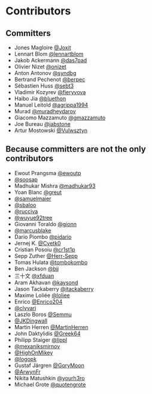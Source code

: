 # Contributors

## Committers

- Jones Magloire [@Joxit](https://github.com/Joxit)
- Lennart Blom [@lennartblom](https://github.com/lennartblom)
- Jakob Ackermann [@das7pad](https://github.com/das7pad)
- Olivier Nizet [@onizet](https://github.com/onizet)
- Anton Antonov [@syndbg](https://github.com/syndbg)
- Bertrand Pechenot [@berpec](https://github.com/berpec)
- Sébastien Huss [@sebt3](https://github.com/sebt3)
- Vladimir Kozyrev [@fieryvova](https://github.com/fieryvova)
- Haibo Jia [@bluethon](https://github.com/bluethon)
- Manuel Leitold [@agrippa1994](https://github.com/agrippa1994)
- Murad [@muradheydarov](https://github.com/muradheydarov)
- Giacomo Mazzamuto [@gmazzamuto](https://github.com/gmazzamuto)
- Joe Bureau [@jabstone](https://github.com/jabstone)
- Artur Mostowski [@Vulwsztyn](https://github.com/Vulwsztyn)

## Because committers are not the only contributors

- Ewout Prangsma [@ewoutp](https://github.com/ewoutp)
- [@soosap](https://github.com/soosap)
- Madhukar Mishra [@madhukar93](https://github.com/madhukar93)
- Yoan Blanc [@greut](https://github.com/greut)
- [@samuelmaier](https://github.com/samuelmaier)
- [@sbaloo](https://github.com/sbaloo)
- [@rucciva](https://github.com/rucciva)
- [@wuyue92tree](https://github.com/wuyue92tree)
- Giovanni Toraldo [@gionn](https://github.com/gionn)
- [@marcusblake](https://github.com/marcusblake)
- Dario Piombo [@pidario](https://github.com/pidario)
- Jernej K. [@Cvetk0](https://github.com/Cvetk0)
- Cristian Posoiu [@cr1st1p](https://github.com/cr1st1p)
- Sepp Zuther [@Herr-Sepp](https://github.com/Herr-Sepp)
- Tomas Hulata [@tombokombo](https://github.com/tombokombo)
- Ben Jackson [@bjj](https://github.com/bjj)
- 三十文 [@xfduan](https://github.com/xfduan)
- Aram Akhavan [@kaysond](https://github.com/kaysond)
- Jason Tackaberry [@jtackaberry](https://github.com/jtackaberry)
- Maxime Loliée [@loliee](https://github.com/loliee)
- Enrico [@Enrico204](https://github.com/Enrico204)
- [@clyvari](https://github.com/clyvari)
- Laszlo Boros [@Semmu](https://github.com/Semmu)
- [@JKDingwall](https://github.com/JKDingwall)
- Martin Herren [@MartinHerren](https://github.com/MartinHerren)
- John Daktylidis [@Greek64](https://github.com/Greek64)
- Philipp Staiger [@lippl](https://github.com/lippl)
- [@mexaniksmirnov](https://github.com/mexaniksmirnov)
- [@HighOnMikey](https://github.com/HighOnMikey)
- [@logopk](https://github.com/logopk)
- Gustaf Järgren [@GoryMoon](https://github.com/GoryMoon)
- [@ArwynFr](https://github.com/ArwynFr)
- Nikita Matushkin [@yourh3ro](https://github.com/yourh3ro)
- Michael Grote [@quotengrote](https://github.com/quotengrote)
